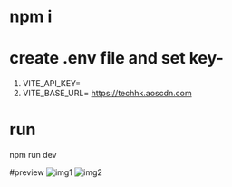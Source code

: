 # npm i
# create .env file and set key-
1. VITE_API_KEY=
2. VITE_BASE_URL= https://techhk.aoscdn.com

# run
npm run dev


#preview
![img1](../image_enhancer/assets/img1.png)
![img2](../image_enhancer/assets/img2.png)